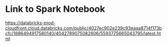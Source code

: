 # Link to Spark Notebook

https://databricks-prod-cloudfront.cloud.databricks.com/public/4027ec902e239c93eaaa8714f173bcfc/1886494917580140/4042789075082606/5593775665043795/latest.html
